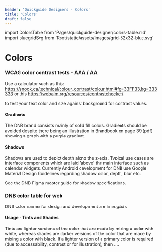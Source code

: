 ```yaml
---
header: 'Quickguide Designers - Colors'
title: 'Colors'
draft: false
---
```


import ColorsTable from 'Pages/quickguide-designer/colors-table.md'
import bluegridSvg from 'Root/static/assets/images/grid-32x32-blue.svg'

# Colors

<!--
   Color library files:

| File   | Contents | Location | Owner/Contact     |
| ------ | -------- | -------- | ----------------- |
| Figma  | Contents | Location | Anotherguy Inoslo |
| Sketch | Contents | Location | Anotherguy Inoslo |
| Framer | Contents | Location | Anotherguy Inoslo |
| Adobe  | Contents | Location | Anotherguy Inoslo |

Go to: https://github.com/andrewfiorillo/sketch-palettes
Get the plugin for Sketch. This is for sharing the master DNB color palette

-->

### WCAG color contrast tests - AAA / AA

Use a calculator such as this:
https://snook.ca/technical/colour_contrast/colour.html#fg=33FF33,bg=333333
or this
https://webaim.org/resources/contrastchecker/

to test your text color and size against background for contrast values.

<h4>
Gradients
</h4>

The DNB brand consists mainly of solid fill colors. Gradients should be avoided despite there being an illustration in Brandbook on page 39 (pdf) showing a graph with a purple gradient.

#### Shadows

Shadows are used to depict depth along the z-axis. Typical use cases are interface components which are laid 'above' the main interface such as calendar widgets.
Currently Android development for DNB use Google Material Design Guidelines regarding shadow color, depth, blur etc.

See the DNB Figma master guide for shadow specifications.

### DNB color table for **web**

DNB color names for design and development are in _english_.

#### Usage - Tints and Shades

Tints are lighter versions of the color that are made by mixing a color with white, whereas shades are darker versions of the color that are made by mixing a color with black.
If a lighter version of a primary color is required (due to accessability, contrast or for illustration), then ....

<ColorsTable />
